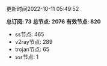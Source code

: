 更新时间2022-10-11 05:49:52

**总订阅: 73**
**总节点: 2076**
**有效节点: 820**
- ss节点: 465
- v2ray节点: 289
- trojan节点: 65
- ssr节点: 1
